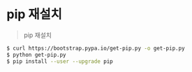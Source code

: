 # pip 재설치

> pip 재설치

```bash
$ curl https://bootstrap.pypa.io/get-pip.py -o get-pip.py
$ python get-pip.py
$ pip install --user --upgrade pip
```
